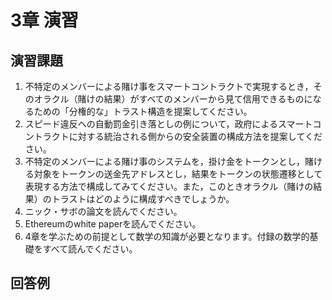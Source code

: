 # 3章 演習

## 演習課題
1. 不特定のメンバーによる賭け事をスマートコントラクトで実現するとき，そのオラクル（賭けの結果）がすべてのメンバーから見て信用できるものになるための「分権的な」トラスト構造を提案してください。
1. スピード違反への自動罰金引き落としの例について，政府によるスマートコントラクトに対する統治される側からの安全装置の構成方法を提案してください。
1. 不特定のメンバーによる賭け事のシステムを，掛け金をトークンとし，賭ける対象をトークンの送金先アドレスとし，結果をトークンの状態遷移として表現する方法で構成してみてください。また，このときオラクル（賭けの結果）のトラストはどのように構成すべきでしょうか。
1. ニック・サボの論文を読んでください。
1. Ethereumのwhite paperを読んでください。
1. 4章を学ぶための前提として数学の知識が必要となります。付録の数学的基礎をすべて読んでください。

## 回答例

